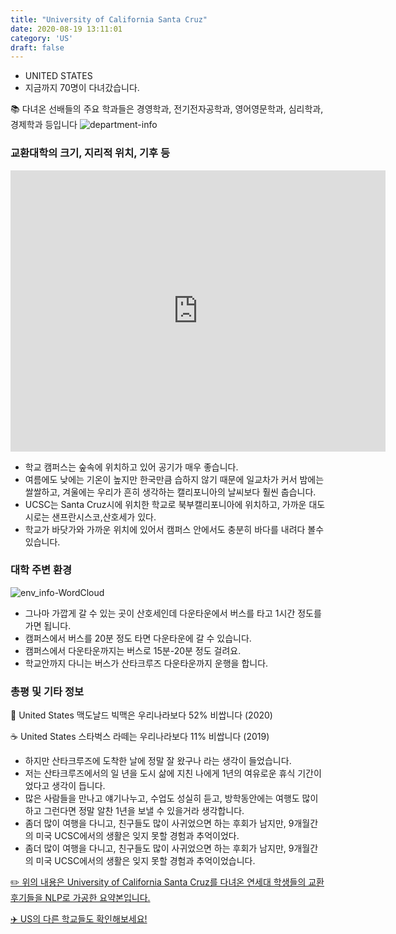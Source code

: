 ```yaml
---
title: "University of California Santa Cruz"
date: 2020-08-19 13:11:01
category: 'US'
draft: false
---
```



* UNITED STATES
* 지금까지 70명이 다녀갔습니다. 

📚 다녀온 선배들의 주요 학과들은 경영학과, 전기전자공학과, 영어영문학과, 심리학과, 경제학과 등입니다
![department-info](../plots/US000194.png)
### 교환대학의 크기, 지리적 위치, 기후 등
<iframe
width="600"
height="450"
frameborder="0" style="border:0"
src="https://www.google.com/maps/embed/v1/place?key=AIzaSyC9e1AME-pVmWC4hBpFdu5S4dKzyepa3HQ&q=University+of+California+Santa+Cruz&center=36.9880503,-122.0582093&zoom=14" allowfullscreen>
</iframe>

* 학교 캠퍼스는 숲속에 위치하고 있어 공기가 매우 좋습니다.
* 여름에도 낮에는 기온이 높지만 한국만큼 습하지 않기 때문에 일교차가 커서 밤에는 쌀쌀하고, 겨울에는 우리가 흔히 생각하는 캘리포니아의 날씨보다 훨씬 춥습니다.
* UCSC는 Santa Cruz시에 위치한 학교로 북부캘리포니아에 위치하고, 가까운 대도시로는 샌프란시스코,산호세가 있다.
* 학교가 바닷가와 가까운 위치에 있어서 캠퍼스 안에서도 충분히 바다를 내려다 볼수 있습니다.


### 대학 주변 환경

![env_info-WordCloud](../univ_wordclouds_okt/env_info/US000194_env_info_okt.png)

* 그나마 가깝게 갈 수 있는 곳이 산호세인데 다운타운에서 버스를 타고 1시간 정도를 가면 됩니다.
* 캠퍼스에서 버스를 20분 정도 타면 다운타운에 갈 수 있습니다.
* 캠퍼스에서 다운타운까지는 버스로 15분-20분 정도 걸려요.
* 학교안까지 다니는 버스가 산타크루즈 다운타운까지 운행을 합니다.


### 총평 및 기타 정보 
🍔 United States 맥도날드 빅맥은 우리나라보다 52% 비쌉니다 (2020)

☕️ United States 스타벅스 라떼는 우리나라보다 11% 비쌉니다 (2019)
* 하지만 산타크루즈에 도착한 날에 정말 잘 왔구나 라는 생각이 들었습니다.
* 저는 산타크루즈에서의 일 년을 도시 삶에 지친 나에게 1년의 여유로운 휴식 기간이었다고 생각이 듭니다.
* 많은 사람들을 만나고 얘기나누고, 수업도 성실히 듣고, 방학동안에는 여행도 많이 하고 그런다면 정말 알찬 1년을 보낼 수 있을거라 생각합니다.
* 좀더 많이 여행을 다니고, 친구들도 많이 사귀었으면 하는 후회가 남지만, 9개월간의 미국 UCSC에서의 생활은 잊지 못할 경험과 추억이었다.
* 좀더 많이 여행을 다니고, 친구들도 많이 사귀었으면 하는 후회가 남지만, 9개월간의 미국 UCSC에서의 생활은 잊지 못할 경험과 추억이었습니다.


[✏️ 위의 내용은 University of California Santa Cruz를 다녀온 연세대 학생들의 교환 후기들을 NLP로 가공한 요약본입니다.](http://oia.yonsei.ac.kr/partner/expReport.asp?ucode=US000194&bgbn=A)

[✈️ US의 다른 학교들도 확인해보세요!](https://yonsei-exchange.netlify.app/?category=US)
